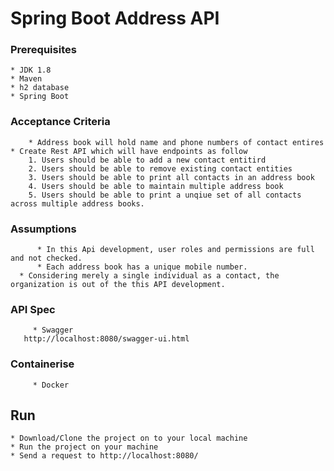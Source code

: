 
# Spring Boot Address API

### Prerequisites
	* JDK 1.8
	* Maven
	* h2 database
	* Spring Boot
	
### Acceptance Criteria
        * Address book will hold name and phone numbers of contact entires
	* Create Rest API which will have endpoints as follow
	    1. Users should be able to add a new contact entitird 
	    2. Users should be able to remove existing contact entities
	    3. Users should be able to print all contacts in an address book
	    4. Users should be able to maintain multiple address book 
	    5. Users should be able to print a unqiue set of all contacts across multiple address books.
	    
### Assumptions
          * In this Api development, user roles and permissions are full and not checked.
          * Each address book has a unique mobile number.   
	  * Considering merely a single individual as a contact, the organization is out of the this API development.
	    
### API Spec
         * Swagger
	   http://localhost:8080/swagger-ui.html

### Containerise
         * Docker 
	
## Run
	* Download/Clone the project on to your local machine
	* Run the project on your machine
	* Send a request to http://localhost:8080/

